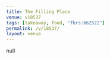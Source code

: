 ```yaml
---
title: The Filling Place
venue: v18537
tags: [takeaway, food, "fhrs:662522"]
permalink: /v/18537/
layout: venue
---
```

null